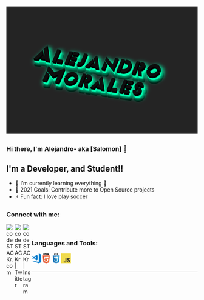 <h1 align="center">
  <img src=" https://github.com/alexbob17/alexbob17/blob/main/image.png" alt="Alejandro Morales" />
</h1>

### Hi there, I'm Alejandro- aka [Salomon] 👋


## I'm a Developer, and Student!!


- 🌱 I’m currently learning everything 🤣
- 🥅 2021 Goals: Contribute more to Open Source projects
- ⚡ Fun fact: I love play soccer 


### Connect with me:

 <a href="https://www.linkedin.com/in/alejandro-morales-16a151208/"><img align="left" alt="codeSTACKr.com" width="22px" src="https://image.flaticon.com/icons/png/512/174/174857.png" /> </a>

 <a href="https://twitter.com/kleosling"><img align="left" alt="codeSTACKr | Twitter" width="22px" src="https://camo.githubusercontent.com/3253f1e385efa0b09493d467f352e10414c3984064c6a4e99d4e705709018c43/68747470733a2f2f66696c6970706f62697374616666612e6769746875622e696f2f696d616765732f747769747465722e737667" /></a>

<a href="https://www.instagram.com/alexito_s_morales/?hl=es-la">
<img align="left" alt="codeSTACKr | Instagram" width="22px" src="https://camo.githubusercontent.com/366697de3f6ada9ce804834e6e091c64a1d5d6d267b1b88206b086b67085369d/68747470733a2f2f75706c6f61642e77696b696d656469612e6f72672f77696b6970656469612f636f6d6d6f6e732f7468756d622f362f36652f496e7374616772616d5f666f6e745f617765736f6d652e7376672f3230303070782d496e7374616772616d5f666f6e745f617765736f6d652e7376672e706e67" /></a>

<br />

### Languages and Tools:

<img align="left" alt="Visual Studio Code" width="26px" src="https://raw.githubusercontent.com/github/explore/80688e429a7d4ef2fca1e82350fe8e3517d3494d/topics/visual-studio-code/visual-studio-code.png" />
<img align="left" alt="HTML5" width="26px" src="https://raw.githubusercontent.com/github/explore/80688e429a7d4ef2fca1e82350fe8e3517d3494d/topics/html/html.png" />
<img align="left" alt="CSS3" width="26px" src="https://raw.githubusercontent.com/github/explore/80688e429a7d4ef2fca1e82350fe8e3517d3494d/topics/css/css.png" />
<img align="left" alt="JavaScript" width="26px" src="https://raw.githubusercontent.com/github/explore/80688e429a7d4ef2fca1e82350fe8e3517d3494d/topics/javascript/javascript.png" />




<br />
<br />

---
